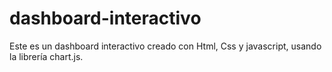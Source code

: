 # dashboard-interactivo
Este es un dashboard interactivo creado con Html, Css y javascript, usando la librería chart.js.
